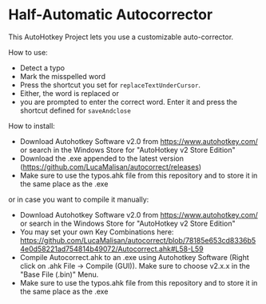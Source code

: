 # Half-Automatic Autocorrector

This AutoHotkey Project lets you use a customizable auto-corrector. 

How to use:
- Detect a typo
- Mark the misspelled word
- Press the shortcut you set for ``replaceTextUnderCursor``. 
- Either, the word is replaced or
- you are prompted to enter the correct word. Enter it and press the shortcut defined for ``saveAndclose``

How to install:

- Download Autohotkey Software v2.0 from https://www.autohotkey.com/ or search in the Windows Store for "AutoHotkey v2 Store Edition"
- Download the .exe appended to the latest version (https://github.com/LucaMalisan/autocorrect/releases)
- Make sure to use the typos.ahk file from this repository and to store it in the same place as the .exe 

or in case you want to compile it manually:

- Download Autohotkey Software v2.0 from https://www.autohotkey.com/ or search in the Windows Store for "AutoHotkey v2 Store Edition"
- You may set your own Key Combinations here:
https://github.com/LucaMalisan/autocorrect/blob/78185e653cd8336b54e0d58221ad754814b49072/Autocorrect.ahk#L58-L59
- Compile Autocorrect.ahk to an .exe using Autohotkey Software (Right click on .ahk File -> Compile (GUI)). Make sure to choose v2.x.x in the "Base File (.bin)" Menu. 
- Make sure to use the typos.ahk file from this repository and to store it in the same place as the .exe 
